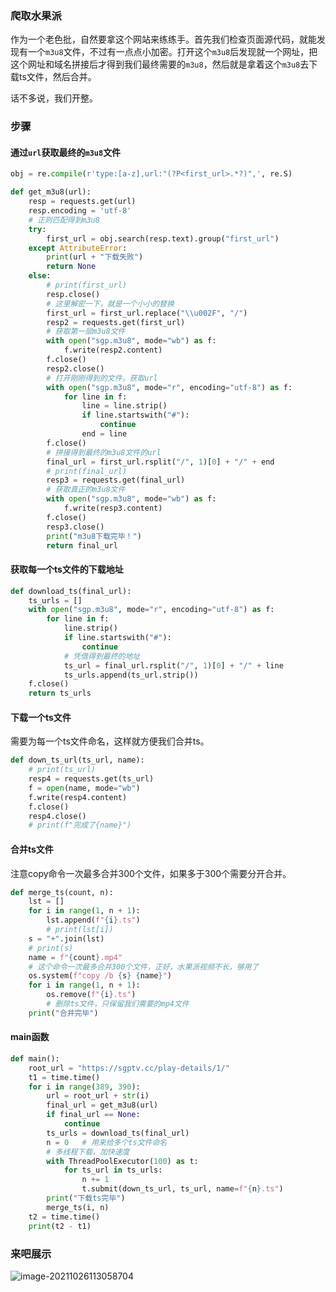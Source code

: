 ### 爬取水果派

作为一个老色批，自然要拿这个网站来练练手。首先我们检查页面源代码，就能发现有一个`m3u8`文件，不过有一点点小加密。打开这个`m3u8`后发现就一个网址，把这个网址和域名拼接后才得到我们最终需要的`m3u8`，然后就是拿着这个`m3u8`去下载ts文件，然后合并。

话不多说，我们开整。

### 步骤

#### 通过`url`获取最终的`m3u8`文件

```python
obj = re.compile(r'type:[a-z],url:"(?P<first_url>.*?)",', re.S)

def get_m3u8(url):
    resp = requests.get(url)
    resp.encoding = 'utf-8'
    # 正则匹配得到m3u8
    try:
        first_url = obj.search(resp.text).group("first_url")
    except AttributeError:
        print(url + "下载失败")
        return None
    else:
        # print(first_url)
        resp.close()
        # 这里解密一下，就是一个小小的替换
        first_url = first_url.replace("\\u002F", "/")
        resp2 = requests.get(first_url)
        # 获取第一层m3u8文件
        with open("sgp.m3u8", mode="wb") as f:
            f.write(resp2.content)
        f.close()
        resp2.close()
        # 打开刚刚得到的文件，获取url
        with open("sgp.m3u8", mode="r", encoding="utf-8") as f:
            for line in f:
                line = line.strip()
                if line.startswith("#"):
                    continue
                end = line
        f.close()
        # 拼接得到最终的m3u8文件的url
        final_url = first_url.rsplit("/", 1)[0] + "/" + end
        # print(final_url)
        resp3 = requests.get(final_url)
        # 获取真正的m3u8文件
        with open("sgp.m3u8", mode="wb") as f:
            f.write(resp3.content)
        f.close()
        resp3.close()
        print("m3u8下载完毕！")
        return final_url
```

#### 获取每一个ts文件的下载地址

```python
def download_ts(final_url):
    ts_urls = []
    with open("sgp.m3u8", mode="r", encoding="utf-8") as f:
        for line in f:
            line.strip()
            if line.startswith("#"):
                continue
            # 凭借得到最终的地址
            ts_url = final_url.rsplit("/", 1)[0] + "/" + line
            ts_urls.append(ts_url.strip())
    f.close()
    return ts_urls
```

#### 下载一个ts文件

需要为每一个ts文件命名，这样就方便我们合并ts。

```python
def down_ts_url(ts_url, name):
    # print(ts_url)
    resp4 = requests.get(ts_url)
    f = open(name, mode="wb")
    f.write(resp4.content)
    f.close()
    resp4.close()
    # print(f"完成了{name}")
```

#### 合并ts文件

注意copy命令一次最多合并300个文件，如果多于300个需要分开合并。

```python
def merge_ts(count, n):
    lst = []
    for i in range(1, n + 1):
        lst.append(f"{i}.ts")
        # print(lst[i])
    s = "+".join(lst)
    # print(s)
    name = f"{count}.mp4"
    # 这个命令一次最多合并300个文件，正好，水果派视频不长，够用了
    os.system(f"copy /b {s} {name}")
    for i in range(1, n + 1):
        os.remove(f"{i}.ts")
        # 删除ts文件，只保留我们需要的mp4文件
    print("合并完毕")
```

#### main函数

```python
def main():
    root_url = "https://sgptv.cc/play-details/1/"
    t1 = time.time()
    for i in range(389, 390):
        url = root_url + str(i)
        final_url = get_m3u8(url)
        if final_url == None:
            continue
        ts_urls = download_ts(final_url)
        n = 0	# 用来给多个ts文件命名
        # 多线程下载，加快速度
        with ThreadPoolExecutor(100) as t:
            for ts_url in ts_urls:
                n += 1
                t.submit(down_ts_url, ts_url, name=f"{n}.ts")
        print("下载ts完毕")
        merge_ts(i, n)
    t2 = time.time()
    print(t2 - t1)
```

### 来吧展示

![image-20211026113058704](C:\Users\pikachu\AppData\Roaming\Typora\typora-user-images\image-20211026113058704.png)

